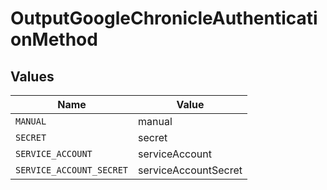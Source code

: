 # OutputGoogleChronicleAuthenticationMethod


## Values

| Name                     | Value                    |
| ------------------------ | ------------------------ |
| `MANUAL`                 | manual                   |
| `SECRET`                 | secret                   |
| `SERVICE_ACCOUNT`        | serviceAccount           |
| `SERVICE_ACCOUNT_SECRET` | serviceAccountSecret     |